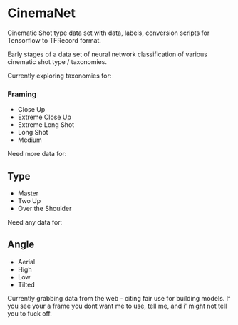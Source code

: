 # CinemaNet
Cinematic Shot type data set with data, labels, conversion scripts for Tensorflow to TFRecord format.


Early stages of a data set of neural network classification of various cinematic shot type / taxonomies.

Currently exploring taxonomies for:

### Framing
* Close Up
* Extreme Close Up
* Extreme Long Shot
* Long Shot
* Medium

Need more data for: 

## Type
* Master
* Two Up
* Over the Shoulder

Need any data for: 

## Angle
* Aerial
* High
* Low
* Tilted


Currently grabbing data from the web - citing fair use for building models. If you see your a frame you dont want me to use, tell me, and i' might not tell you to fuck off.
